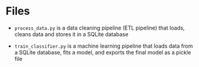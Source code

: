 

# Files 

*   `process_data.py` is a data cleaning pipeline (ETL pipeline) that loads, cleans data and stores it in a SQLite database

*   `train_classifier.py` is a machine learning pipeline that loads data from  a SQLite database, fits a model, and exports the final model as a pickle file

    

